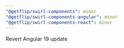 ```yaml
---
"@getflip/swirl-components": minor
"@getflip/swirl-components-angular": minor
"@getflip/swirl-components-react": minor
---
```


Revert Angular 19 update
